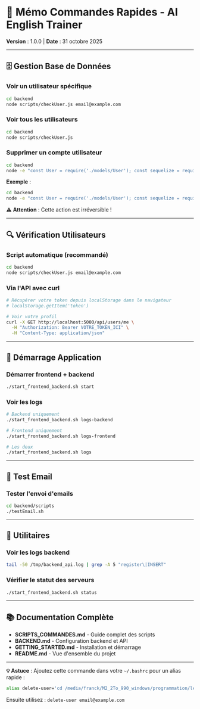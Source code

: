 # 📝 Mémo Commandes Rapides - AI English Trainer

**Version** : 1.0.0 | **Date** : 31 octobre 2025

---

## 🗄️ Gestion Base de Données

### Voir un utilisateur spécifique

```bash
cd backend
node scripts/checkUser.js email@example.com
```

### Voir tous les utilisateurs

```bash
cd backend
node scripts/checkUser.js
```

### Supprimer un compte utilisateur

```bash
cd backend
node -e "const User = require('./models/User'); const sequelize = require('./database/connection'); require('dotenv').config({ path: '../.env' }); (async () => { await sequelize.authenticate(); await User.destroy({ where: { email: 'EMAIL_A_SUPPRIMER' } }); console.log('✅ Compte supprimé'); process.exit(0); })();"
```

**Exemple** :
```bash
cd backend
node -e "const User = require('./models/User'); const sequelize = require('./database/connection'); require('dotenv').config({ path: '../.env' }); (async () => { await sequelize.authenticate(); await User.destroy({ where: { email: 'desmedtfranck@gmail.com' } }); console.log('✅ Compte supprimé'); process.exit(0); })();"
```

⚠️ **Attention** : Cette action est irréversible !

---

## 🔍 Vérification Utilisateurs

### Script automatique (recommandé)

```bash
cd backend
node scripts/checkUser.js email@example.com
```

### Via l'API avec curl

```bash
# Récupérer votre token depuis localStorage dans le navigateur
# localStorage.getItem('token')

# Voir votre profil
curl -X GET http://localhost:5000/api/users/me \
  -H "Authorization: Bearer VOTRE_TOKEN_ICI" \
  -H "Content-Type: application/json"
```

---

## 🚀 Démarrage Application

### Démarrer frontend + backend

```bash
./start_frontend_backend.sh start
```

### Voir les logs

```bash
# Backend uniquement
./start_frontend_backend.sh logs-backend

# Frontend uniquement
./start_frontend_backend.sh logs-frontend

# Les deux
./start_frontend_backend.sh logs
```

---

## 📧 Test Email

### Tester l'envoi d'emails

```bash
cd backend/scripts
./testEmail.sh
```

---

## 🔧 Utilitaires

### Voir les logs backend

```bash
tail -50 /tmp/backend_api.log | grep -A 5 "register\|INSERT"
```

### Vérifier le statut des serveurs

```bash
./start_frontend_backend.sh status
```

---

## 📚 Documentation Complète

- **SCRIPTS_COMMANDES.md** - Guide complet des scripts
- **BACKEND.md** - Configuration backend et API
- **GETTING_STARTED.md** - Installation et démarrage
- **README.md** - Vue d'ensemble du projet

---

**💡 Astuce** : Ajoutez cette commande dans votre `~/.bashrc` pour un alias rapide :

```bash
alias delete-user='cd /media/franck/M2_2To_990_windows/programmation/learning_english/backend && node -e "const User = require(\"./models/User\"); const sequelize = require(\"./database/connection\"); require(\"dotenv\").config({ path: \"../.env\" }); (async () => { await sequelize.authenticate(); const email = process.argv[2] || process.env.ADMIN_EMAIL; await User.destroy({ where: { email } }); console.log(\"✅ Compte supprimé\"); process.exit(0); })();"'
```

Ensuite utilisez : `delete-user email@example.com`

